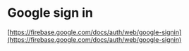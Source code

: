 # Google sign in

 [https://firebase.google.com/docs/auth/web/google-signin](https://firebase.google.com/docs/auth/web/google-signin)

